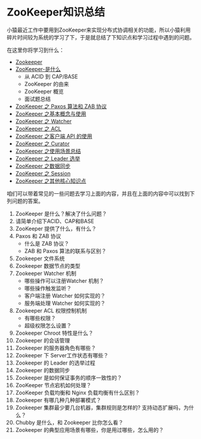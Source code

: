 # ZooKeeper知识总结

小猿最近工作中要用到ZooKeeper来实现分布式协调相关的功能，所以小猿利用碎片时间较为系统的学习了下，于是就总结了下知识点和学习过程中遇到的问题。

在这里你将学习到什么：

* [Zookeeper](./docs/zookeeper/)
* [ZooKeeper-是什么](./docs/zookeeper/01_zookeeper_what.md)
  * 从 ACID 到 CAP/BASE
  * ZooKeeper 的由来
  * ZooKeeper 概览
  * 面试题总结
* [ZooKeeper  之 Paxos 算法和 ZAB 协议 ](./docs/zookeeper/01_zookeeper_zab.md)
* [ZooKeeper 之基本概念与使用](./docs/zookeeper/02_zookeeper_use.md)
* [ZooKeeper 之 Watcher](./docs/zookeeper/06_zookeeper_watcher.md)
* [ZooKeeper 之 ACL](./docs/zookeeper/06_zookeeper_acl.md)
* [ZooKeeper 之客户端 API 的使用](./docs/zookeeper/03_zookeeper_client.md)
* [ZooKeeper 之 Curator](./docs/zookeeper/04_zookeeper_curator.md)
* [ZooKeeper 之使用场景总结](./docs/zookeeper/05_zookeeper_scenes.md)
* [ZooKeeper 之 Leader 选举](./docs/zookeeper/06_zookeeper_leader.md)
* [ZooKeeper 之数据同步](./docs/zookeeper/06_zookeeper_data.md)
* [ZooKeeper 之 Session](./docs/zookeeper/06_zookeeper_session.md)
* [ZooKeeper 之其他核心知识点](./docs/zookeeper/06_zookeeper_core.md)

咱们可以带着常见的一些问题去学习上面的内容，并且在上面的内容中可以找到下列问题的答案。

1. ZooKeeper 是什么？解决了什么问题？
2. 请简单介绍下ACID、CAP和BASE
3. ZooKeeper 提供了什么，有什么？
4. Paxos 和 ZAB 协议
   - 什么是 ZAB 协议？
   - ZAB 和 Paxos 算法的联系与区别？	
5. Zookeeper 文件系统
6. Zookeeper 数据节点的类型
7. Zookeeper Watcher 机制
   - 哪些操作可以注册Watcher 机制？
   - 哪些操作触发监听？
   - 客户端注册 Watcher 如何实现的？
   - 服务端处理 Watcher 如何实现的？
8. Zookeeper ACL 权限控制机制
   - 有哪些权限？
   - 超级权限怎么设置？
9. Zookeeper Chroot 特性是什么？
10. Zookeeper 的会话管理
11. Zookeeper 的服务器角色有哪些？
12. Zookeeper 下 Server工作状态有哪些？
13. Zookeeper 的 Leader  的选举过程
14. Zookeeper 的数据同步
15. Zookeeper 是如何保证事务的顺序一致性的？
16. ZooKeeper 节点宕机如何处理？
17. ZooKeeper 负载均衡和 Nginx 负载均衡有什么区别？
18. Zookeeper 有哪几种几种部署模式？
19. Zookeeper 集群最少要几台机器，集群规则是怎样的? 支持动态扩展吗，为什么？
20. Chubby 是什么，和 Zookeeper 比你怎么看？
21. Zookeeper 的典型应用场景有哪些，你是用过哪些，怎么用的？
